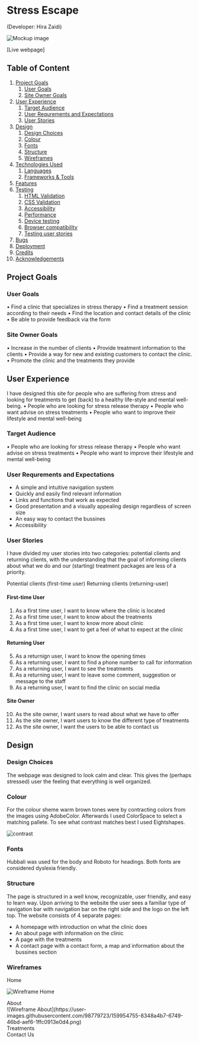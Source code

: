 # Stress Escape
(Developer: Hira Zaidi)

![Mockup image](docs/)

[Live webpage]

## Table of Content

1. [Project Goals](#project-goals)
    1. [User Goals](#user-goals)
    2. [Site Owner Goals](#site-owner-goals)
2. [User Experience](#user-experience)
    1. [Target Audience](#target-audience)
    2. [User Requrements and Expectations](#user-requrements-and-expectations)
    3. [User Stories](#user-stories)
3. [Design](#design)
    1. [Design Choices](#design-choices)
    2. [Colour](#colours)
    3. [Fonts](#fonts)
    4. [Structure](#structure)
    5. [Wireframes](#wireframes)
4. [Technologies Used](#technologies-used)
    1. [Languages](#languages)
    2. [Frameworks & Tools](#frameworks-&-tools)
5. [Features](#features)
6. [Testing](#validation)
    1. [HTML Validation](#HTML-validation)
    2. [CSS Validation](#CSS-validation)
    3. [Accessibility](#accessibility)
    4. [Performance](#performance)
    5. [Device testing](#performing-tests-on-various-devices)
    6. [Browser compatibility](#browser-compatability)
    7. [Testing user stories](#testing-user-stories)
8. [Bugs](#Bugs)
9. [Deployment](#deployment)
10. [Credits](#credits)
11. [Acknowledgements](#acknowledgements)

## Project Goals 


### User Goals
•	Find a clinic that specializes in stress therapy
•	Find a treatment session according to their needs
•	Find the location and contact details of the clinic
•	Be able to provide feedback via the form


### Site Owner Goals
•	Increase in the number of clients
•	Provide treatment information to the clients
•	Provide a way for new and existing customers to contact the clinic.
•	Promote the clinic and the treatments they provide


## User Experience
I have designed this site for people who are suffering from stress and looking for treatments to get (back) to a healthy life-style and mental well-being.
•	People who are looking for stress release therapy
•	People who want advise on stress treatments
•	People who want to improve their lifestyle and mental well-being


### Target Audience
•	People who are looking for stress release therapy
•	People who want advise on stress treatments
•	People who want to improve their lifestyle and mental well-being

### User Requrements and Expectations

- A simple and intuitive navigation system
- Quickly and easily find relevant information
- Links and functions that work as expected
- Good presentation and a visually appealing design regardless of screen size
- An easy way to contact the bussines
- Accessibility

### User Stories
I have divided my user stories into two categories: potential clients and returning clients, with the understanding that the goal of informing clients about what we do and our (starting) treatment packages are less of a priority.

Potential clients (first-time user)
Returning clients (returning-user)


#### First-time User 
1. As a first time user, I want to know where the clinic is located
2. As a first time user, I want to know about the treatments
3. As a first time user, I want to know more about clinic
4. As a first time user, I want to get a feel of what to expect at the clinic

#### Returning User
5. As a returnign user, I want to know the opening times
6. As a returning user, I want to find a phone number to call for information
7. As a returning user, I want to see the treatments
8. As a returning user, I want to leave some comment, suggestion or message to the staff
9. As a returning user, I want to find the clinic on social media


#### Site Owner 
10. As the site owner, I want users to read about what we have to offer
11. As the site owner, I want users to know the different type of treatments
12. As the site owner, I want the users to be able to contact us

## Design

### Design Choices
The webpage was designed to look calm and clear. This gives the (perhaps stressed) user the feeling that everything is well organized. 

### Colour
For the colour sheme warm brown tones were by contracting colors from the images using AdobeColor. Afterwards I used ColorSpace to select a matching pallete. To see what contrast matches best I used Eightshapes.

![contrast](https://user-images.githubusercontent.com/98779723/159938189-da8435f1-b2ad-4150-b7f5-dba48ae9a5ba.PNG)

### Fonts
Hubbali was used for the body and Roboto for headings. Both fonts are considered dyslexia friendly.

### Structure
The page is structured in a well know, recognizable, user friendly, and easy to learn way. Upon arriving to the website the user sees a familiar type of navigation bar with navigation bar on the right side and the logo on the left top.
The website consists of 4 separate pages: 
- A homepage with introduction on what the clinic does
- An about page with information on the clinic
- A page with the treatments 
- A contact page with a contact form, a map and information about the bussines section

### Wireframes

<summary>Home</summary>

![Wireframe Home](https://user-images.githubusercontent.com/98779723/159943025-242b0994-36eb-4d9b-88fa-79ec4e0314c1.png)

<summary>About</summary>
![Wireframe About](https://user-images.githubusercontent.com/98779723/159954755-8348a4b7-6749-46bd-aef6-1ffc0913e0d4.png)

<summary>Treatments</summary>
<summary>Contact Us</summary>
